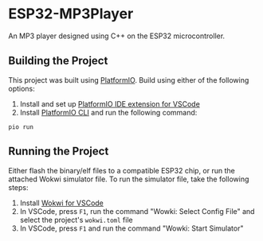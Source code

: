 # ESP32-MP3Player
An MP3 player designed using C++ on the ESP32 microcontroller. 

## Building the Project
This project was built using [PlatformIO](https://platformio.org/). Build using either of the following options:

1. Install and set up [PlatformIO IDE extension for VSCode](https://platformio.org/install/ide?install=vscode)
2. Install [PlatformIO CLI](https://docs.platformio.org/en/latest/core/installation/index.html) and run the following command:
```
pio run
```

## Running the Project
Either flash the binary/elf files to a compatible ESP32 chip, or run the attached Wokwi simulator file. To run the simulator file, take the following steps:

1. Install [Wokwi for VSCode](https://docs.wokwi.com/vscode/getting-started)
2. In VSCode, press `F1`, run the command "Wowki: Select Config File" and select the project's `wokwi.toml` file
3. In VSCode, press `F1` and run the command "Wowki: Start Simulator"
